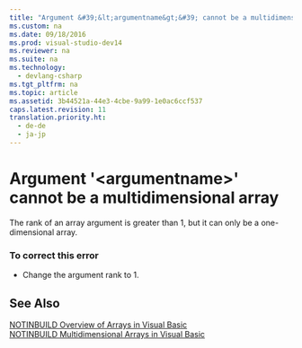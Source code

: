 ```yaml
---
title: "Argument &#39;&lt;argumentname&gt;&#39; cannot be a multidimensional array"
ms.custom: na
ms.date: 09/18/2016
ms.prod: visual-studio-dev14
ms.reviewer: na
ms.suite: na
ms.technology: 
  - devlang-csharp
ms.tgt_pltfrm: na
ms.topic: article
ms.assetid: 3b44521a-44e3-4cbe-9a99-1e0ac6ccf537
caps.latest.revision: 11
translation.priority.ht: 
  - de-de
  - ja-jp
---
```

# Argument &#39;&lt;argumentname&gt;&#39; cannot be a multidimensional array
The rank of an array argument is greater than 1, but it can only be a one-dimensional array.  
  
### To correct this error  
  
-   Change the argument rank to 1.  
  
## See Also  
 [NOTINBUILD Overview of Arrays in Visual Basic](assetId:///ca50e2f2-b4d2-4c57-9169-9abbcc3392d8)   
 [NOTINBUILD Multidimensional Arrays in Visual Basic](assetId:///d92cad25-07e2-4d79-8ea4-ab269700f5de)